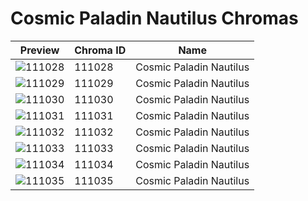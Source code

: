 # Cosmic Paladin Nautilus Chromas



| Preview | Chroma ID | Name |
|---------|-----------|------|
| ![111028](https://raw.communitydragon.org/latest/plugins/rcp-be-lol-game-data/global/default/v1/champion-chroma-images/111/111028.png) | 111028 | Cosmic Paladin Nautilus |
| ![111029](https://raw.communitydragon.org/latest/plugins/rcp-be-lol-game-data/global/default/v1/champion-chroma-images/111/111029.png) | 111029 | Cosmic Paladin Nautilus |
| ![111030](https://raw.communitydragon.org/latest/plugins/rcp-be-lol-game-data/global/default/v1/champion-chroma-images/111/111030.png) | 111030 | Cosmic Paladin Nautilus |
| ![111031](https://raw.communitydragon.org/latest/plugins/rcp-be-lol-game-data/global/default/v1/champion-chroma-images/111/111031.png) | 111031 | Cosmic Paladin Nautilus |
| ![111032](https://raw.communitydragon.org/latest/plugins/rcp-be-lol-game-data/global/default/v1/champion-chroma-images/111/111032.png) | 111032 | Cosmic Paladin Nautilus |
| ![111033](https://raw.communitydragon.org/latest/plugins/rcp-be-lol-game-data/global/default/v1/champion-chroma-images/111/111033.png) | 111033 | Cosmic Paladin Nautilus |
| ![111034](https://raw.communitydragon.org/latest/plugins/rcp-be-lol-game-data/global/default/v1/champion-chroma-images/111/111034.png) | 111034 | Cosmic Paladin Nautilus |
| ![111035](https://raw.communitydragon.org/latest/plugins/rcp-be-lol-game-data/global/default/v1/champion-chroma-images/111/111035.png) | 111035 | Cosmic Paladin Nautilus |